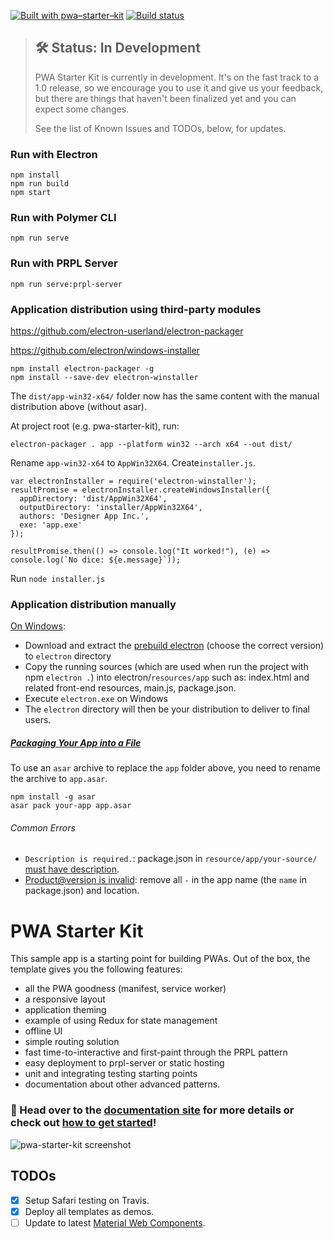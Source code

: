[![Built with pwa–starter–kit](https://img.shields.io/badge/built_with-pwa–starter–kit_-blue.svg)](https://github.com/Polymer/pwa-starter-kit "Built with pwa–starter–kit")
[![Build status](https://api.travis-ci.org/Polymer/pwa-starter-kit.svg?branch=master)](https://travis-ci.org/Polymer/pwa-starter-kit)

> ## 🛠 Status: In Development
> PWA Starter Kit is currently in development. It's on the fast track to a 1.0 release, so we encourage you to use it and give us your feedback, but there are things that haven't been finalized yet and you can expect some changes.
>
> See the list of Known Issues and TODOs, below, for updates.

### Run with Electron
```
npm install
npm run build
npm start
```
### Run with Polymer CLI
```
npm run serve
```
### Run with PRPL Server
```
npm run serve:prpl-server
```

### Application distribution using third-party modules

https://github.com/electron-userland/electron-packager

https://github.com/electron/windows-installer

```
npm install electron-packager -g
npm install --save-dev electron-winstaller
```

The `dist/app-win32-x64/` folder now has the same content with the manual distribution above (without asar).

At project root (e.g. pwa-starter-kit), run:
```
electron-packager . app --platform win32 --arch x64 --out dist/
```

Rename `app-win32-x64` to `AppWin32X64`. Create`installer.js`.

```
var electronInstaller = require('electron-winstaller');
resultPromise = electronInstaller.createWindowsInstaller({
  appDirectory: 'dist/AppWin32X64',
  outputDirectory: 'installer/AppWin32X64',
  authors: 'Designer App Inc.',
  exe: 'app.exe'
});

resultPromise.then(() => console.log("It worked!"), (e) => console.log(`No dice: ${e.message}`));
```

Run `node installer.js`

### Application distribution manually

[On Windows](https://electronjs.org/docs/tutorial/application-distribution):

* Download and extract the [prebuild electron](https://github.com/electron/electron/releases/download/v3.0.9/electron-v3.0.9-win32-x64.zip) (choose the correct version) to `electron` directory
* Copy the running sources (which are used when run the project with npm `electron .`) into electron/`resources/app` such as: index.html and related front-end resources, main.js, package.json.
* Execute `electron.exe` on Windows
* The `electron` directory will then be your distribution to deliver to final users.

##### [Packaging Your App into a File](https://electronjs.org/docs/tutorial/application-packaging)

To use an `asar` archive to replace the `app` folder above, you need to rename the archive to `app.asar`.

```
npm install -g asar
asar pack your-app app.asar
```

###### Common Errors

* `Description is required.`: package.json in `resource/app/your-source/` [must have description](https://github.com/electron/windows-installer/issues/272).
* [Product@version is invalid](https://github.com/electron/windows-installer/issues/203): remove all `-` in the app name (the `name` in package.json) and location.








# PWA Starter Kit

This sample app is a starting point for building PWAs. Out of the box, the template
gives you the following features:
- all the PWA goodness (manifest, service worker)
- a responsive layout
- application theming
- example of using Redux for state management
- offline UI
- simple routing solution
- fast time-to-interactive and first-paint through the PRPL pattern
- easy deployment to prpl-server or static hosting
- unit and integrating testing starting points
- documentation about other advanced patterns.

### 📖 Head over to the [documentation site](https://polymer.github.io/pwa-starter-kit/) for more details or check out [how to get started](https://polymer.github.io/pwa-starter-kit/setup/)!

![pwa-starter-kit screenshot](https://user-images.githubusercontent.com/1369170/39715580-a1be5126-51e2-11e8-8440-96b07be03a3c.png)

## TODOs

- [x] Setup Safari testing on Travis.
- [x] Deploy all templates as demos.
- [ ] Update to latest [Material Web Components](https://github.com/material-components/material-components-web-components).
